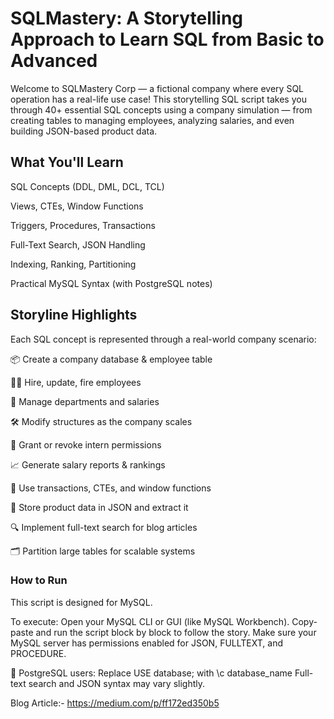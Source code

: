 # SQLMastery: A Storytelling Approach to Learn SQL from Basic to Advanced
Welcome to SQLMastery Corp — a fictional company where every SQL operation has a real-life use case!
This storytelling SQL script takes you through 40+ essential SQL concepts using a company simulation — from creating tables to managing employees, analyzing salaries, and even building JSON-based product data.

## What You'll Learn
SQL Concepts (DDL, DML, DCL, TCL)

Views, CTEs, Window Functions

Triggers, Procedures, Transactions

Full-Text Search, JSON Handling

Indexing, Ranking, Partitioning

Practical MySQL Syntax (with PostgreSQL notes)

## Storyline Highlights
Each SQL concept is represented through a real-world company scenario:

📦 Create a company database & employee table

👨‍💼 Hire, update, fire employees

🏢 Manage departments and salaries

🛠 Modify structures as the company scales

🔐 Grant or revoke intern permissions

📈 Generate salary reports & rankings

🔄 Use transactions, CTEs, and window functions

🧾 Store product data in JSON and extract it

🔍 Implement full-text search for blog articles

🗂 Partition large tables for scalable systems

### How to Run
This script is designed for MySQL.

To execute:
Open your MySQL CLI or GUI (like MySQL Workbench).
Copy-paste and run the script block by block to follow the story.
Make sure your MySQL server has permissions enabled for JSON, FULLTEXT, and PROCEDURE.

📝 PostgreSQL users:
Replace USE database; with \c database_name
Full-text search and JSON syntax may vary slightly.

Blog Article:- https://medium.com/p/ff172ed350b5
